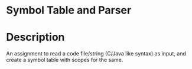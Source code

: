 # Symbol Table and Parser
# Description
An assignment to read a code file/string (C/Java like syntax) as input, and create a symbol table with scopes for the same.